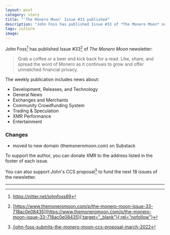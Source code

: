 ```yaml
---
layout: post
category: story
title: "'The Monero Moon' Issue #33 published"
description: "John Foss has published Issue #33 of *The Monero Moon* newsletter."
tags: culture
image: 
---
```


John Foss[^1] has published Issue #33[^2] of *The Monero Moon* newsletter:

> Grab a coffee or a beer and kick back for a read. Like, share, and spread the word of Monero as it continues to grow and offer unmatched financial privacy.

The weekly publication includes news about:

- Development, Releases, and Technology
- General News
- Exchanges and Merchants
- Community Crowdfunding System
- Trading & Speculation
- XMR Performance
- Entertainment

### Changes

- moved to new domain (themoneromoon.com) on Substack

To support the author, you can donate XMR to the address listed in the footer of each issue.

You can also support John's CCS proposal[^3] to fund the next 18 issues of the newsletter.

---

[^1]: https://nitter.net/johnfoss69
[^2]: [https://www.themoneromoon.com/p/the-monero-moon-issue-33-718ac0e08435](https://www.themoneromoon.com/p/the-monero-moon-issue-33-718ac0e08435){:target="_blank"}{:rel="nofollow"}
[^3]: [/john-foss-submits-the-monero-moon-ccs-proposal-march-2022](/john-foss-submits-the-monero-moon-ccs-proposal-march-2022)
